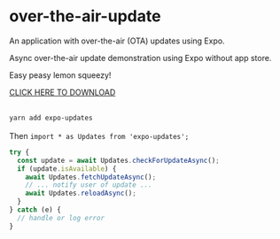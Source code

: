 # over-the-air-update
An application with over-the-air (OTA) updates using Expo.

Async over-the-air update demonstration using Expo without app store.

Easy peasy lemon squeezy!

[CLICK HERE TO DOWNLOAD](https://github.com/marlonelima/over-the-air-demo/releases/download/over-the-air-demo/over-the-air-marlonelima.apk)
<br><br>

 `yarn add expo-updates`
<br><br>
Then `import * as Updates from 'expo-updates';`


```javascript
try {
  const update = await Updates.checkForUpdateAsync();
  if (update.isAvailable) {
    await Updates.fetchUpdateAsync();
    // ... notify user of update ...
    await Updates.reloadAsync();
  }
} catch (e) {
  // handle or log error
}
````
